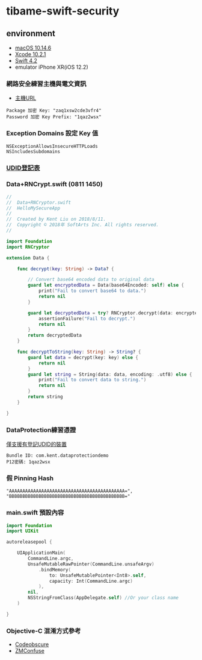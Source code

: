 # tibame-swift-security

## environment
- [macOS 10.14.6](https://www.apple.com/tw/macos/mojave/)
- [Xcode 10.2.1](https://developer.apple.com/cn/support/xcode/)
- [Swift 4.2](https://swift.org)
- emulator iPhone XR(iOS 12.2)

### 網路安全練習主機與電文資訊
- [主機URL](http://class.softarts.cc/AppSecurity/encryptData.json)
```
Package 加密 Key: "zaq1xsw2cde3vfr4"
Password 加密 Key Prefix: "1qaz2wsx"
```

### Exception Domains 設定 Key 值
```
NSExceptionAllowsInsecureHTTPLoads
NSIncludesSubdomains
```

### [UDID登記表](https://docs.google.com/spreadsheets/d/1lWJeJszvQkPqZ3tLY9-ZEjtqrANw1lCOOZnjU5mfhlc/edit?usp=sharing|UDID登記表)

### Data+RNCrypt.swift (0811 1450)
```swift
//
//  Data+RNCryptor.swift
//  HelloMySecureApp
//
//  Created by Kent Liu on 2018/8/11.
//  Copyright © 2018年 SoftArts Inc. All rights reserved.
//

import Foundation
import RNCryptor

extension Data {

    func decrypt(key: String) -> Data? {

        // Convert base64 encoded data to original data
        guard let encryptedData = Data(base64Encoded: self) else {
            print("Fail to convert base64 to data.")
            return nil
        }

        guard let decryptedData = try? RNCryptor.decrypt(data: encryptedData, withPassword: key) else {
            assertionFailure("Fail to decrypt.")
            return nil
        }
        return decryptedData
    }

    func decryptToString(key: String) -> String? {
        guard let data = decrypt(key: key) else {
            return nil
        }
        guard let string = String(data: data, encoding: .utf8) else {
            print("Fail to convert data to string.")
            return nil
        }
        return string
    }

}
```

### DataProtection練習憑證
[僅支援有登記UDID的裝置](https://www.dropbox.com/s/q2lovjevtarpf3k/DataProtectionDemo%E6%86%91%E8%AD%89.zip?dl=0|憑證下載)
```
Bundle ID: com.kent.dataprotectiondemo
P12密碼: 1qaz2wsx
```

### 假 Pinning Hash
```
"AAAAAAAAAAAAAAAAAAAAAAAAAAAAAAAAAAAAAAAAAAA=",
"BBBBBBBBBBBBBBBBBBBBBBBBBBBBBBBBBBBBBBBBBBB="
```

### main.swift 預設內容
```swift
import Foundation
import UIKit

autoreleasepool {

    UIApplicationMain(
        CommandLine.argc,
        UnsafeMutableRawPointer(CommandLine.unsafeArgv)
            .bindMemory(
                to: UnsafeMutablePointer<Int8>.self,
                capacity: Int(CommandLine.argc)
            ),
        nil,
        NSStringFromClass(AppDelegate.self) //Or your class name
    )

}
```

### Objective-C 混淆方式參考
- [Codeobscure](https://github.com/kaich/codeobscure)
- [ZMConfuse](https://github.com/kongcup/ZMConfuse)